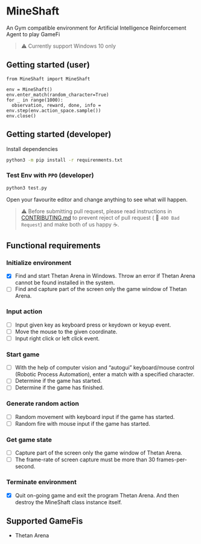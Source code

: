 # MineShaft
An Gym compatible environment for Artificial Intelligence Reinforcement Agent to play GameFi

> ⚠️ Currently support Windows 10 only

## Getting started (user)
```py3
from MineShaft import MineShaft

env = MineShaft()
env.enter_match(random_character=True)
for _ in range(1000):
  observation, reward, done, info = env.step(env.action_space.sample())
env.close()
```

## Getting started (developer)
Install dependencies
```bash
python3 -m pip install -r requirenments.txt
```

### Test Env with `PPO` (developer)
```bash
python3 test.py
```

Open your favourite editor and change anything to see what will happen.

> ⚠️ Before submitting pull request, please read instructions in [CONTRIBUTING.md](CONTRIBUTING.md)
to prevent reject of pull request ( 🚧 `400 Bad Request`) and make both of us happy ☕.

## Functional requirements
### Initialize environment
- [x] Find and start Thetan Arena in Windows. Throw an error if Thetan Arena cannot be found installed in the system.
- [ ] Find and capture part of the screen only the game window of Thetan Arena.
### Input action
- [ ] Input given key as keyboard press or keydown or keyup event.
- [ ] Move the mouse to the given coordinate.
- [ ] Input right click or left click event.
### Start game
- [ ] With the help of computer vision and “autogui” keyboard/mouse control (Robotic Process Automation), enter a match with a specified character.
- [ ] Determine if the game has started.
- [ ] Determine if the game has finished.
### Generate random action
- [ ] Random movement with keyboard input if the game has started.
- [ ] Random fire with mouse input if the game has started.
### Get game state
- [ ] Capture part of the screen only the game window of Thetan Arena.
- [ ] The frame-rate of screen capture must be more than 30 frames-per-second.
### Terminate environment
- [x] Quit on-going game and exit the program Thetan Arena. And then destroy the MineShaft class instance itself.

## Supported GameFis
- Thetan Arena
